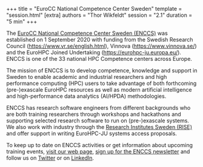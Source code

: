 +++
title = "EuroCC National Competence Center Sweden"
template = "session.html"
[extra]
authors = "Thor Wikfeldt"
session = "2.1"
duration = "5 min"
+++


The [EuroCC National Competence Center Sweden (ENCCS)](https://enccs.se/)
was established
on 1 September 2020 with funding from the Swedish Research Council
(https://www.vr.se/english.html), Vinnova (https://www.vinnova.se/)
and the EuroHPC Joined Undertaking
(https://eurohpc-ju.europa.eu/). ENCCS is one of the 33 national HPC
Competence centers across Europe.

The mission of ENCCS is to develop competence, knowledge and support
in Sweden to enable academic and industrial researchers and high
performance computing (HPC) users to take advantage of both
forthcoming (pre-)exascale EuroHPC resources as well as modern
artificial intelligence and high-performance data analytics (AI/HPDA)
methodologies. 

ENCCS has research software engineers from different backgrounds who
are both training researchers through workshops and hackathons and
supporting selected research software to run on (pre-)exascale
systems. We also work with industry through the [Research Institutes
Sweden (RISE)](https://www.ri.se/) and offer support in writing
EuroHPC-JU systems access proposals.

To keep up to date on ENCCS activities or get information
about upcoming training events, [visit our web
page](https://enccs.se/), [sign up for the ENCCS
newsletter](http://eepurl.com/heQCiv) and follow us on
[Twitter](https://twitter.com/EuroCC_Sweden) or on
[LinkedIn](https://www.linkedin.com/company/enccs).


